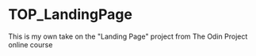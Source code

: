 # TOP_LandingPage
This is my own take on the "Landing Page" project from The Odin Project online course
